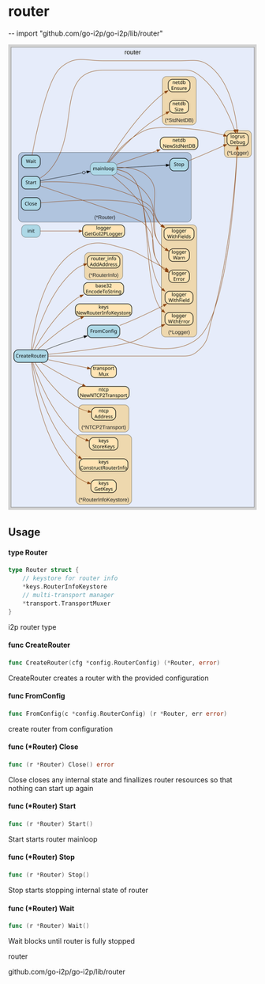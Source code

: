 # router
--
    import "github.com/go-i2p/go-i2p/lib/router"

![router.svg](router.svg)



## Usage

#### type Router

```go
type Router struct {
	// keystore for router info
	*keys.RouterInfoKeystore
	// multi-transport manager
	*transport.TransportMuxer
}
```

i2p router type

#### func  CreateRouter

```go
func CreateRouter(cfg *config.RouterConfig) (*Router, error)
```
CreateRouter creates a router with the provided configuration

#### func  FromConfig

```go
func FromConfig(c *config.RouterConfig) (r *Router, err error)
```
create router from configuration

#### func (*Router) Close

```go
func (r *Router) Close() error
```
Close closes any internal state and finallizes router resources so that nothing
can start up again

#### func (*Router) Start

```go
func (r *Router) Start()
```
Start starts router mainloop

#### func (*Router) Stop

```go
func (r *Router) Stop()
```
Stop starts stopping internal state of router

#### func (*Router) Wait

```go
func (r *Router) Wait()
```
Wait blocks until router is fully stopped



router

github.com/go-i2p/go-i2p/lib/router

